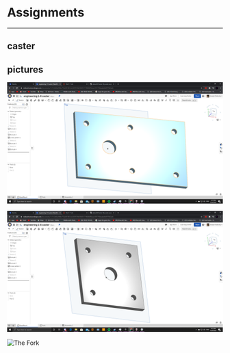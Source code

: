 # Assignments

------------------

## caster

## pictures

![The Base](Caster_Part_Pics/CasterBase.png)

![The Mount](Caster_Part_Pics/CasterMount.png)

![The Fork](Catser_Part_Pics/CasterFork.png)
